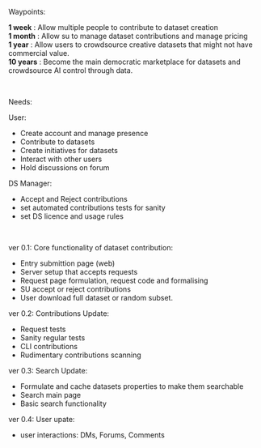 

Waypoints:
      
**1 week**   : Allow multiple people to contribute to dataset creation      
**1 month**  : Allow su to manage dataset contributions and manage pricing        
**1 year**   : Allow users to crowdsource creative datasets that might not have commercial value.      
**10 years** : Become the main democratic marketplace for datasets and crowdsource AI control through data.      
      
&nbsp;

Needs:

User:
* Create account and manage presence
* Contribute to datasets
* Create initiatives for datasets
* Interact with other users
* Hold discussions on forum

DS Manager:
* Accept and Reject contributions
* set automated contributions tests for sanity
* set DS licence and usage rules

&nbsp;


ver 0.1: Core functionality of dataset contribution:
* Entry submittion page (web)
* Server setup that accepts requests
* Request page formulation, request code and formalising
* SU accept or reject contributions
* User download full dataset or random subset.

ver 0.2: Contributions Update:
* Request tests
* Sanity regular tests
* CLI contributions
* Rudimentary contributions scanning

ver 0.3: Search Update:
* Formulate and cache datasets properties to make them searchable
* Search main page
* Basic search functionality

ver 0.4: User upate:
* user interactions: DMs, Forums, Comments
